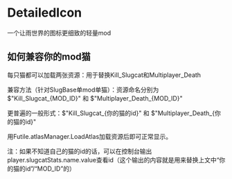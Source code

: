 # DetailedIcon

一个让雨世界的图标更细致的轻量mod

## 如何兼容你的mod猫

每只猫都可以加载两张资源：用于替换Kill_Slugcat和Multiplayer_Death

兼容方法（针对SlugBase单mod单猫）：资源命名分别为 $"Kill_Slugcat_{MOD_ID}" 和 $"Multiplayer_Death_{MOD_ID}"

更普遍的一般形式：$"Kill_Slugcat_{你的猫的id}" 和 $"Multiplayer_Death_{你的猫的id}"

用Futile.atlasManager.LoadAtlas加载资源后即可正常显示。

注：如果不知道自己的猫的id的话，可以在控制台输出player.slugcatStats.name.value查看id（这个输出的内容就是用来替换上文中“你的猫的id”/“MOD_ID”的）
